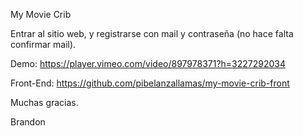 My Movie Crib

Entrar al sitio web, y registrarse con mail y contraseña (no hace falta confirmar mail).

Demo: https://player.vimeo.com/video/897978371?h=3227292034

Front-End: https://github.com/pibelanzallamas/my-movie-crib-front

Muchas gracias.

Brandon
